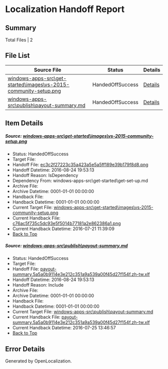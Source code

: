 # <a name='report-top'></a> Localization Handoff Report

## Summary
 Total Files | 2

## File List
 Source File | Status | Details 
 ----------- | ------ | ------- 
 [windows-apps-src\get-started\images\vs-2015-community-setup.png](https://github.com/Microsoft/windows-apps/blob/a528d7e48f858250d2cbe779eb2babcf5d492318/windows-apps-src/get-started/images/vs-2015-community-setup.png) | HandedOffSuccess | [Details](#ec3c2f27223c35a423a5e5a5ff189e39b179f8d83773)
 [windows-apps-src\publish\payout-summary.md](https://github.com/Microsoft/windows-apps/blob/7ce6e9f1226eda94ab11fc1de5402ace91b40be2/windows-apps-src/publish/payout-summary.md) | HandedOffSuccess | [Details](#0c6d15a9bf5d8e4bf1fe22738af7ac3470e4dc855033)

## Item Details
##### <a name='ec3c2f27223c35a423a5e5a5ff189e39b179f8d83773'></a> Source: [windows-apps-src\get-started\images\vs-2015-community-setup.png](https://github.com/Microsoft/windows-apps/blob/a528d7e48f858250d2cbe779eb2babcf5d492318/windows-apps-src/get-started/images/vs-2015-community-setup.png)
* Status: HandedOffSuccess
* Target File: 
* Handoff File: [ec3c2f27223c35a423a5e5a5ff189e39b179f8d8.png](https://github.com/Microsoft/WDG.handoff/blob/8b3b797934754967d99e1cc7c31e07a648ce7649/ol-handoff/Microsoft/windows-apps.zh-tw/master/ec3c2f27223c35a423a5e5a5ff189e39b179f8d8.png)
* Handoff Datetime: 2016-08-24 19:53:13
* Handoff Reason: IsDependency
* Dependency From: windows-apps-src\get-started\get-set-up.md
* Archive File: 
* Archive Datetime: 0001-01-01 00:00:00
* Handback File: 
* Handback Datetime: 0001-01-01 00:00:00
* Current Target File: [windows-apps-src\get-started\images\vs-2015-community-setup.png](https://github.com/Microsoft/windows-apps.zh-tw/blob/beb8f66e605a753c257c1bb7c9d0aa8a1ca988f7/windows-apps-src/get-started/images/vs-2015-community-setup.png)
* Current Handback File: [c76ac5f735c5dc93e5f5014b77181a2e862386a1.png](https://github.com/Microsoft/WDG.handback/blob/f791677f415d7a7f66acba1adea240811921e3ea/ol-handback/Microsoft/windows-apps.zh-tw/master/c76ac5f735c5dc93e5f5014b77181a2e862386a1.png)
* Current Handback Datetime: 2016-07-21 11:39:09
* [Back to Top](#report-top)

##### <a name='0c6d15a9bf5d8e4bf1fe22738af7ac3470e4dc855033'></a> Source: [windows-apps-src\publish\payout-summary.md](https://github.com/Microsoft/windows-apps/blob/7ce6e9f1226eda94ab11fc1de5402ace91b40be2/windows-apps-src/publish/payout-summary.md)
* Status: HandedOffSuccess
* Target File: 
* Handoff File: [payout-summary.5a5a0b9114e3e212c351a9a539a00f45d27f154f.zh-tw.xlf](https://github.com/Microsoft/WDG.handoff/blob/8b3b797934754967d99e1cc7c31e07a648ce7649/ol-handoff/Microsoft/windows-apps.zh-tw/master/payout-summary.5a5a0b9114e3e212c351a9a539a00f45d27f154f.zh-tw.xlf)
* Handoff Datetime: 2016-08-24 19:53:13
* Handoff Reason: Include
* Archive File: 
* Archive Datetime: 0001-01-01 00:00:00
* Handback File: 
* Handback Datetime: 0001-01-01 00:00:00
* Current Target File: [windows-apps-src\publish\payout-summary.md](https://github.com/Microsoft/windows-apps.zh-tw/blob/7f009e2bdcd34ae912e7cd5ebbe9f139292340d3/windows-apps-src/publish/payout-summary.md)
* Current Handback File: [payout-summary.5a5a0b9114e3e212c351a9a539a00f45d27f154f.zh-tw.xlf](https://github.com/Microsoft/WDG.handback/blob/7607fea979aafcf2c1d4a97de81fedc70cce700b/ol-handback/Microsoft/windows-apps.zh-tw/master/payout-summary.5a5a0b9114e3e212c351a9a539a00f45d27f154f.zh-tw.xlf)
* Current Handback Datetime: 2016-07-25 13:46:57
* [Back to Top](#report-top)


## Error Details

Generated by OpenLocalization.
